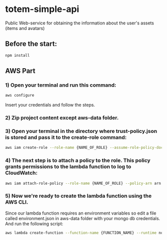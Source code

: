 # totem-simple-api
Public Web-service for obtaining the information about the user's assets (items and avatars)


## Before the start:

```bash
npm install
```

## AWS Part

### 1) Open your terminal and run this command:

```bash
aws configure
```

Insert your credentials and follow the steps.

### 2) Zip project content except aws-data folder.

### 3) Open your terminal in the directory where trust-policy.json is stored and pass it to the create-role command:

```bash
aws iam create-role --role-name {NAME_OF_ROLE} --assume-role-policy-document file://aws-data/trust-policy.json
```

### 4) The next step is to attach a policy to the role. This policy grants permissions to the lambda function to log to CloudWatch:


```bash
aws iam attach-role-policy --role-name {NAME_OF_ROLE} --policy-arn arn:aws:iam::aws:policy/service-role/AWSLambdaBasicExecutionRole
```

### 5) Now we're ready to create the lambda function using the AWS CLI.

Since our lambda function requires an environment variables so edit a file called environment.json in aws-data folder with your mongo db credentials. And run the following script:

```bash
aws lambda create-function --function-name {FUNCTION_NAME} --runtime nodejs14.x --zip-file fileb://{NAME_OF_ARCHIVE}.zip --handler index.handler --environment file://aws-data/environment.json --role "arn:aws:iam::{YOUR_ACCOUNT_NUMBER}:role/{NAME_OF_ROLE}"
```
